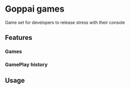 # Goppai games

Game set for developers to release stress with their console

## Features

### Games

### GamePlay history

## Usage
